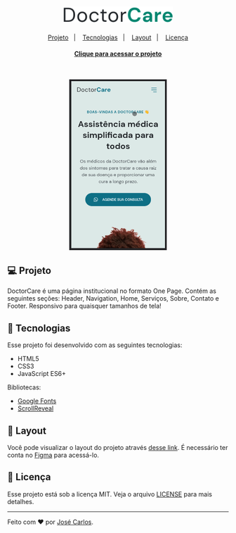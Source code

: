 <h1 align="center">
  <img alt="doctor care logo" title="beauty salon" src="/assets/Logo.svg" width="250px" />
</h1>

<p align="center">
<a href="#-projeto">Projeto</a>&nbsp;&nbsp;&nbsp;|&nbsp;&nbsp;&nbsp;
  <a href="#-tecnologias">Tecnologias</a>&nbsp;&nbsp;&nbsp;|&nbsp;&nbsp;&nbsp;
  <a href="#-layout">Layout</a>&nbsp;&nbsp;&nbsp;|&nbsp;&nbsp;&nbsp;
  <a href="#-licença">Licença</a>
</p>

<h4 align="center"><a target="_blank" href="https://carlos3274.github.io/DoctorCare/">Clique para acessar o projeto</a></h4>
<br>
<p align="center">
  <img alt="Preview" src="/assets/doctor-care.gif" width="222" height="388">
</p>

## 💻 Projeto

DoctorCare é uma página institucional no formato One Page. Contém as seguintes seções: Header, Navigation, Home, Serviços, Sobre, Contato e Footer. Responsivo para quaisquer tamanhos de tela!

## 🚀 Tecnologias

Esse projeto foi desenvolvido com as seguintes tecnologias:

- HTML5
- CSS3
- JavaScript ES6+

Bibliotecas:

- [Google Fonts](https://fonts.google.com/)
- [ScrollReveal](https://scrollrevealjs.org)

## 🔖 Layout

Você pode visualizar o layout do projeto através [desse link](https://www.figma.com/file/hNEDYbRHbgbDZOjEZT0ZE7/DoctorCare). É necessário ter conta no [Figma](https://figma.com) para acessá-lo.

## 📝 Licença

Esse projeto está sob a licença MIT. Veja o arquivo [LICENSE](LICENSE) para mais detalhes.

---

Feito com ♥ por [José Carlos](https://www.linkedin.com/in/zecapontes/).
